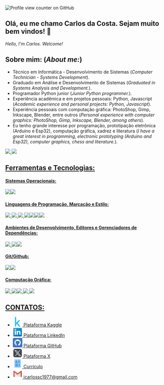 ![Profile view counter on GitHub](https://komarev.com/ghpvc/?username=jcarlossc)
## Olá, eu me chamo Carlos da Costa. Sejam muito bem vindos! 👋
*Hello, I'm Carlos. Welcome!*

## Sobre mim: (*About me:*)
* Técnico em Informática - Desenvolvimento de Sistemas (*Computer Technician - Systems Development*).
* Graduado em Análise e Desenvolvimento de Sistemas (*Graduated in Systems Analysis and Development.*).
* Programador Python junior (*Junior Python programmer.*).
* Experiência acadêmica e em projetos pessoais: Python, Javascript (*Academic experience and personal projects: Python, Javascript*).
* Experiência pessoais com computação gráfica: PhotoShop, Gimp, Inkscape, Blender, entre outros (*Personal experience with computer graphics: PhotoShop, Gimp, Inkscape, Blender, among others*).
* Eu tenho grande interesse por programação, prototipação eletrônica (Arduino e Esp32), computação gráfica, xadrez e literatura (*I have a great interest in programming, electronic prototyping (Arduino and Esp32), computer graphics, chess and literature.*).

<div>
<a href="https://github.com/jcarlossc">
<img loading="lazy" height="200em" src="https://github-readme-stats.vercel.app/api/top-langs/?username=jcarlossc&layout=compact&langs_count=7&theme=prussian"/> 
<img loading="lazy" height="200em" src="https://github-readme-stats.vercel.app/api?username=jcarlossc&show_icons=true&theme=prussian&include_all_commits=true&count_private=true"/> 
</div>

## Ferramentas e Tecnologias:
#### Sistemas Operacionais:<br />
<abbr title="Windows"><img src="https://cdn.jsdelivr.net/gh/devicons/devicon@latest/icons/windows11/windows11-original.svg" style="width:50px" /></abbr><img src="https://cdn.jsdelivr.net/gh/devicons/devicon@latest/icons/linux/linux-original.svg" style="width:50px" />
#### Linguagens de Programação, Marcação e Estilo:     
<img src="https://cdn.jsdelivr.net/gh/devicons/devicon@latest/icons/python/python-original-wordmark.svg" style="width:50px" /><span> </span><img  src="https://cdn.jsdelivr.net/gh/devicons/devicon@latest/icons/php/php-original.svg" style="width:50px" /><span> </span><img src="https://cdn.jsdelivr.net/gh/devicons/devicon@latest/icons/javascript/javascript-original.svg" style="width:40px" /><span> </span><img src="https://cdn.jsdelivr.net/gh/devicons/devicon@latest/icons/mysql/mysql-original-wordmark.svg" style="width:50px" /><img src="https://cdn.jsdelivr.net/gh/devicons/devicon@latest/icons/html5/html5-original.svg" style="width:50px" /><img src="https://cdn.jsdelivr.net/gh/devicons/devicon@latest/icons/css3/css3-original.svg" style="width:50px" /><img src="https://cdn.jsdelivr.net/gh/devicons/devicon@latest/icons/bootstrap/bootstrap-original-wordmark.svg" style="width:50px" /> 
          
#### Ambientes de Desenvolvimento, Editores e Gerenciadores de Dependências:
<img 
src="https://cdn.jsdelivr.net/gh/devicons/devicon@latest/icons/vscode/vscode-original.svg" style="width:40px" /><span> </span><img src="https://cdn.jsdelivr.net/gh/devicons/devicon@latest/icons/composer/composer-original.svg" style="width:40px" /><img src="https://cdn.jsdelivr.net/gh/devicons/devicon@latest/icons/jupyter/jupyter-original-wordmark.svg" style="width:50px" />
          
#### Git/Github: 
<img src="https://cdn.jsdelivr.net/gh/devicons/devicon@latest/icons/git/git-original.svg" style="width:50px" /><img src="https://cdn.jsdelivr.net/gh/devicons/devicon@latest/icons/github/github-original.svg" style="width:50px" />
          
#### Computação Gráfica: 
<img src="https://cdn.jsdelivr.net/gh/devicons/devicon@latest/icons/photoshop/photoshop-original.svg" style="width:50px" /><span> </span><img src="https://cdn.jsdelivr.net/gh/devicons/devicon@latest/icons/gimp/gimp-original.svg" style="width:50px" /><img src="https://cdn.jsdelivr.net/gh/devicons/devicon@latest/icons/inkscape/inkscape-original.svg" style="width:50px" /><span> </span><img src="https://cdn.jsdelivr.net/gh/devicons/devicon@latest/icons/blender/blender-original.svg" style="width:50px" /><span> </span><img src="https://cdn.jsdelivr.net/gh/devicons/devicon@latest/icons/threedsmax/threedsmax-original.svg" style="width:50px" />

## CONTATOS:
<ul>
<li>
<a href="https://www.kaggle.com/jcarlossc" target="_blank">
<img src="icons/kaggle.svg" width="30px" alt="link-kaggle"><span> Plataforma Kaggle</span>
</a>
</li>   
<li>
<a href="https://www.linkedin.com/in/carlos-da-costa-669252149/" target="_blank">
<img src="icons/linkedin.png" width="30px" alt="link-LinkedIn"><span> Plataforma LinkedIn</span>   
</li>
<li>
<a href="https://github.com/jcarlossc/" target="_blank">
<img src="icons/github.svg" width="30px" alt="link-gitHub"><span> Plataforma GitHub</span>   
</li>          
<li>
<a href="https://x.com/jcarlossc1977" target="_blank">
<img src="icons/twitter_.svg" width="30px" alt="link-Twitter"><span> Plataforma X</span>   
</li>          
<li>
<a href="https://github.com/jcarlossc/curriculum/blob/main/README.md" target="_blank">
<img src="icons/curriculo.png" width="30px" alt="link-Currículo"><span> Currículo</span>   
</li>          
<li>
<a href="mailto:josecscosta@fac.pe.senac.br" target="_blank">
<img src="icons/gmail.svg" width="30px" alt="link-Currículo"><span> jcarlossc1977@gmail.com</span>   
</li>          
</ul>


          
          
          
          
          
          
          
          
          
          
          
          
          
          
          
          
          

